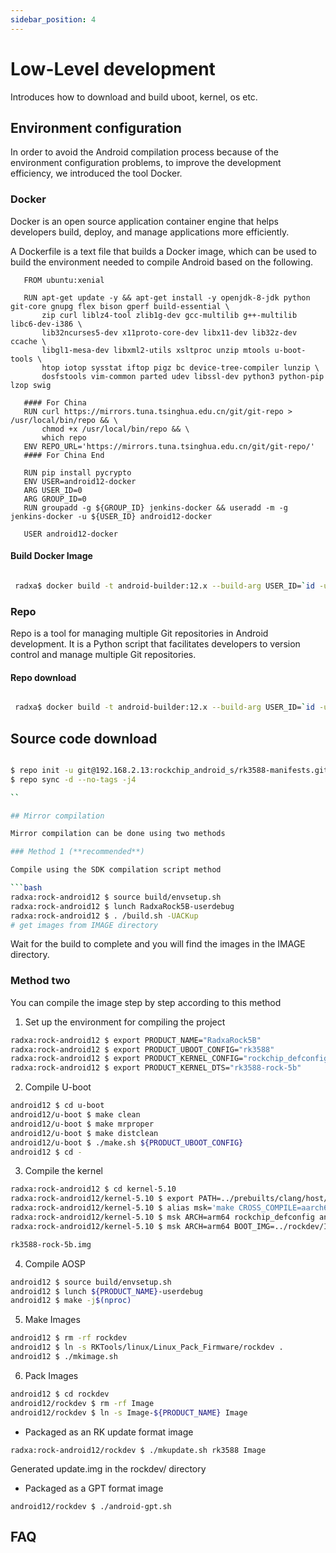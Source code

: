 ```yaml
---
sidebar_position: 4
---
```


# Low-Level development

Introduces how to download and build uboot, kernel, os etc.

## Environment configuration

In order to avoid the Android compilation process because of the environment configuration problems, to improve the development efficiency, we introduced the tool Docker.

### Docker

Docker is an open source application container engine that helps developers build, deploy, and manage applications more efficiently.

A Dockerfile is a text file that builds a Docker image, which can be used to build the environment needed to compile Android based on the following.

```
   FROM ubuntu:xenial

   RUN apt-get update -y && apt-get install -y openjdk-8-jdk python git-core gnupg flex bison gperf build-essential \
       zip curl liblz4-tool zlib1g-dev gcc-multilib g++-multilib libc6-dev-i386 \
       lib32ncurses5-dev x11proto-core-dev libx11-dev lib32z-dev ccache \
       libgl1-mesa-dev libxml2-utils xsltproc unzip mtools u-boot-tools \
       htop iotop sysstat iftop pigz bc device-tree-compiler lunzip \
       dosfstools vim-common parted udev libssl-dev python3 python-pip lzop swig

   #### For China
   RUN curl https://mirrors.tuna.tsinghua.edu.cn/git/git-repo > /usr/local/bin/repo && \
       chmod +x /usr/local/bin/repo && \
       which repo
   ENV REPO_URL='https://mirrors.tuna.tsinghua.edu.cn/git/git-repo/'
   #### For China End

   RUN pip install pycrypto
   ENV USER=android12-docker
   ARG USER_ID=0
   ARG GROUP_ID=0
   RUN groupadd -g ${GROUP_ID} jenkins-docker && useradd -m -g jenkins-docker -u ${USER_ID} android12-docker

   USER android12-docker

```

#### Build Docker Image

```bash

 radxa$ docker build -t android-builder:12.x --build-arg USER_ID=`id -u` --build-arg GROUP_ID=`id -g` $(which-dir-dockerfile-in)

```

### Repo

Repo is a tool for managing multiple Git repositories in Android development. It is a Python script that facilitates developers to version control and manage multiple Git repositories.

#### Repo download

```bash

 radxa$ docker build -t android-builder:12.x --build-arg USER_ID=`id -u` --build-arg GROUP_ID=`id -g` $(which-dir-dockerfile-in)

```

## Source code download

````bash

$ repo init -u git@192.168.2.13:rockchip_android_s/rk3588-manifests.git -b Android12_Radxa_rkr14 -m rockchip-s-local.xml
$ repo sync -d --no-tags -j4

``

## Mirror compilation

Mirror compilation can be done using two methods

### Method 1 (**recommended**)

Compile using the SDK compilation script method

```bash
radxa:rock-android12 $ source build/envsetup.sh
radxa:rock-android12 $ lunch RadxaRock5B-userdebug
radxa:rock-android12 $ . /build.sh -UACKup
# get images from IMAGE directory
````

Wait for the build to complete and you will find the images in the IMAGE directory.

### Method two

You can compile the image step by step according to this method

1. Set up the environment for compiling the project

```bash
radxa:rock-android12 $ export PRODUCT_NAME="RadxaRock5B"
radxa:rock-android12 $ export PRODUCT_UBOOT_CONFIG="rk3588"
radxa:rock-android12 $ export PRODUCT_KERNEL_CONFIG="rockchip_defconfig"
radxa:rock-android12 $ export PRODUCT_KERNEL_DTS="rk3588-rock-5b"
```

2. Compile U-boot

```bash
android12 $ cd u-boot
android12/u-boot $ make clean
android12/u-boot $ make mrproper
android12/u-boot $ make distclean
android12/u-boot $ ./make.sh ${PRODUCT_UBOOT_CONFIG}
android12 $ cd -
```

3. Compile the kernel

```bash
radxa:rock-android12 $ cd kernel-5.10
radxa:rock-android12/kernel-5.10 $ export PATH=../prebuilts/clang/host/linux-x86/clang-r416183b/bin:$PATH
radxa:rock-android12/kernel-5.10 $ alias msk='make CROSS_COMPILE=aarch64-linux-gnu- LLVM=1 LLVM_IAS=1'
radxa:rock-android12/kernel-5.10 $ msk ARCH=arm64 rockchip_defconfig android-11.config rock5b.config
radxa:rock-android12/kernel-5.10 $ msk ARCH=arm64 BOOT_IMG=../rockdev/Image-RadxaRock5B/boot.img rk3588-rock-5b.img

rk3588-rock-5b.img
```

4. Compile AOSP

```bash
android12 $ source build/envsetup.sh
android12 $ lunch ${PRODUCT_NAME}-userdebug
android12 $ make -j$(nproc)
```

5. Make Images

```bash
android12 $ rm -rf rockdev
android12 $ ln -s RKTools/linux/Linux_Pack_Firmware/rockdev .
android12 $ ./mkimage.sh
```

6. Pack Images

```bash
android12 $ cd rockdev
android12/rockdev $ rm -rf Image
android12/rockdev $ ln -s Image-${PRODUCT_NAME} Image
```

- Packaged as an RK update format image

```
radxa:rock-android12/rockdev $ ./mkupdate.sh rk3588 Image
```

Generated update.img in the rockdev/ directory

- Packaged as a GPT format image

```
android12/rockdev $ ./android-gpt.sh
```

## FAQ
